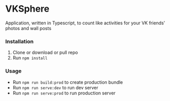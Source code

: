 # VKSphere

Application, written in Typescript, to count like activities for your VK friends' photos and wall posts

### Installation

1. Clone or download or pull repo
2. Run `npm install`

### Usage

* Run `npm run build:prod` to create production bundle
* Run `npm run serve:dev` to run dev server
* Run `npm run serve:prod` to run production server